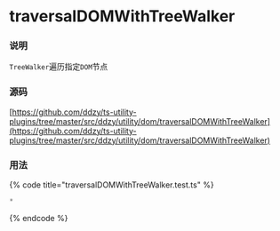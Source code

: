 # traversalDOMWithTreeWalker

### 说明

 `TreeWalker`遍历指定`DOM`节点

### 源码

[https://github.com/ddzy/ts-utility-plugins/tree/master/src/ddzy/utility/dom/traversalDOMWithTreeWalker](https://github.com/ddzy/ts-utility-plugins/tree/master/src/ddzy/utility/dom/traversalDOMWithTreeWalker)

### 用法

{% code title="traversalDOMWithTreeWalker.test.ts" %}
```typescript
*
```
{% endcode %}

